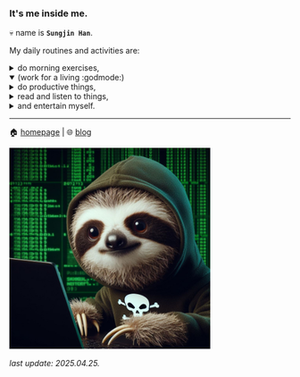 ### It's me inside me.

💀 name is **`Sungjin Han`**.

My daily routines and activities are:

<details>
 <summary>do morning exercises,</summary>
  <ul>
   <li>20 * 10 <b>push-ups</b></li>
   <li>20 * 3 <b>lunges</b> on each side</li>
   <li>10 * 5 <b>pull-ups</b> with <a href="https://raw.githubusercontent.com/meinside/meinside/main/res/things/pullup_bar.jpg">this one</a></li>
   <li>20 * 5 <b>slow burpees</b></li>
   <li>30 * 3 <b>kettlebell swing</b> with <a href="https://raw.githubusercontent.com/meinside/meinside/main/res/things/kettlebell_12kg.jpg">this one</a></li>
  </ul>
</details>

<details open>
 <summary>(work for a living :godmode:)</summary>
</details>

<details>
 <summary>do productive things,</summary>
 <ul>
  <li>
   update things in my linux machines:
   <ul>
    <li>Raspberry Pi 4B</li>
    <li>Oracle Cloud Instances</li>
   </ul>
  </li>
  <li>
   maintain my <a href="https://github.com/meinside/dotfiles">dotfiles</a>,
  </li>
  <li>
   write docs and notes with <a href="https://obsidian.md">obsidian</a>,
  </li>
  <li>
   and write codes with (mostly) <a href="https://github.com/neovim/neovim">neovim</a>.
  </li>
 </ul>
</details>

<details>
 <summary>read and listen to things,</summary>
 <ul>
  <li>
   check RSS feeds with:
   <ul>
    <li>
     <a href="https://reederapp.com/classic/">Reeder Classic</a>
    </li>
    <li>
     <a href="https://play.google.com/store/apps/details?id=com.devhd.feedly">Feedly</a>
    </li>
   </ul>
  </li>
  <li>
   listen to music with:
   <ul>
    <li><a href="https://apps.apple.com/us/app/evermusic/id1564384601">Evermusic</a></li>
    <li><a href="https://play.google.com/store/apps/details?id=com.spiralplayerx">Spiral Player</a></li>
   </ul>
  </li>
  <li>
   and read (e)books with <a href="https://onyxboox.com/boox_page">ONYX BOOX Page</a>
  </li>
 </ul>
</details>

<details>
 <summary>and entertain myself.</summary>
 <ul>
  <li>
   play games on my <a href="https://store.steampowered.com/steamdeck">steam deck</a>,
  </li>
  <li>
   do the daily quests in <a href="https://magic.wizards.com/en/mtgarena">MTG Arena</a>,
  </li>
  <li>
   and etc.
  </li>
 </ul>
</details>

----

🏠 [homepage](https://meinside.dev) | 🌐 [blog](https://blog.meinside.dev)

<img src="https://raw.githubusercontent.com/meinside/meinside/main/res/profile/sloth.jpg" width=360 height=360>

*last update: 2025.04.25.*
